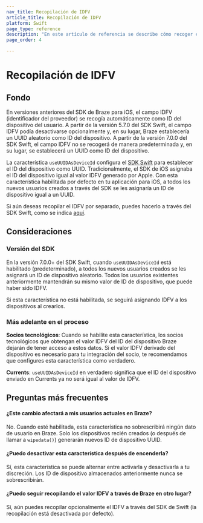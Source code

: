 ```yaml
---
nav_title: Recopilación de IDFV
article_title: Recopilación de IDFV
platform: Swift
page_type: reference
description: "En este artículo de referencia se describe cómo recoger el campo opcional IDFV para el SDK Swift."
page_order: 4

---
```


# Recopilación de IDFV 

## Fondo

En versiones anteriores del SDK de Braze para iOS, el campo IDFV (identificador del proveedor) se recogía automáticamente como ID del dispositivo del usuario. A partir de la versión 5.7.0 del SDK Swift, el campo IDFV podía desactivarse opcionalmente y, en su lugar, Braze establecería un UUID aleatorio como ID del dispositivo. A partir de la versión 7.0.0 del SDK Swift, el campo IDFV no se recogerá de manera predeterminada y, en su lugar, se establecerá un UUID como ID del dispositivo.

La característica `useUUIDAsDeviceId` configura el [SDK Swift](https://github.com/braze-inc/braze-swift-sdk) para establecer el ID del dispositivo como UUID. Tradicionalmente, el SDK de iOS asignaba el ID del dispositivo igual al valor IDFV generado por Apple. Con esta característica habilitada por defecto en tu aplicación para iOS, a todos los nuevos usuarios creados a través del SDK se les asignaría un ID de dispositivo igual a un UUID.

Si aún deseas recopilar el IDFV por separado, puedes hacerlo a través del SDK Swift, como se indica [aquí](https://braze-inc.github.io/braze-swift-sdk/documentation/brazekit/braze/set(identifierforvendor:)).

## Consideraciones

### Versión del SDK

En la versión 7.0.0+ del SDK Swift, cuando `useUUIDAsDeviceId` está habilitado (predeterminado), a todos los nuevos usuarios creados se les asignará un ID de dispositivo aleatorio. Todos los usuarios existentes anteriormente mantendrán su mismo valor de ID de dispositivo, que puede haber sido IDFV.

Si esta característica no está habilitada, se seguirá asignando IDFV a los dispositivos al crearlos.

### Más adelante en el proceso 

**Socios tecnológicos**: Cuando se habilite esta característica, los socios tecnológicos que obtengan el valor IDFV del ID del dispositivo Braze dejarán de tener acceso a estos datos. Si el valor IDFV derivado del dispositivo es necesario para tu integración del socio, te recomendamos que configures esta característica como verdadero.

**Currents**: `useUUIDAsDeviceId` en verdadero significa que el ID del dispositivo enviado en Currents ya no será igual al valor de IDFV.

## Preguntas más frecuentes

#### ¿Este cambio afectará a mis usuarios actuales en Braze?
No. Cuando esté habilitada, esta característica no sobrescribirá ningún dato de usuario en Braze. Solo los dispositivos recién creados (o después de llamar a `wipedata()`) generarán nuevos ID de dispositivo UUID.

#### ¿Puedo desactivar esta característica después de encenderla?
Sí, esta característica se puede alternar entre activarla y desactivarla a tu discreción. Los ID de dispositivo almacenados anteriormente nunca se sobrescribirán.

#### ¿Puedo seguir recopilando el valor IDFV a través de Braze en otro lugar?
Sí, aún puedes recopilar opcionalmente el IDFV a través del SDK de Swift (la recopilación está desactivada por defecto). 
